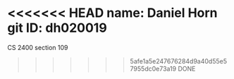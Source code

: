 <<<<<<< HEAD
name: Daniel Horn
git ID: dh020019
=======
CS 2400 section 109
>>>>>>> 5afe1a5e247676284d9a40d55e57955dc0e73a19
DONE
